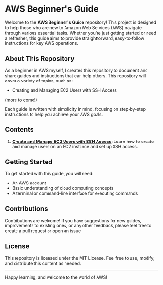 # AWS Beginner's Guide

Welcome to the **AWS Beginner's Guide** repository! This project is designed to help those who are new to Amazon Web Services (AWS) navigate through various essential tasks. Whether you're just getting started or need a refresher, this guide aims to provide straightforward, easy-to-follow instructions for key AWS operations.

## About This Repository

As a beginner in AWS myself, I created this repository to document and share guides and instructions that can help others. This repository will cover a variety of topics, such as:

- Creating and Managing EC2 Users with SSH Access

(more to come!)

Each guide is written with simplicity in mind, focusing on step-by-step instructions to help you achieve your AWS goals.

## Contents

1. **[Create and Manage EC2 Users with SSH Access](https://github.com/LilDarkin/Guides/blob/main/Creating%20and%20Managing%20EC2%20Users%20with%20SSH%20Access.md)**: Learn how to create and manage users on an EC2 instance and set up SSH access.

## Getting Started

To get started with this guide, you will need:
- An AWS account
- Basic understanding of cloud computing concepts
- A terminal or command-line interface for executing commands

## Contributions

Contributions are welcome! If you have suggestions for new guides, improvements to existing ones, or any other feedback, please feel free to create a pull request or open an issue.

## License

This repository is licensed under the MIT License. Feel free to use, modify, and distribute this content as needed.

---

Happy learning, and welcome to the world of AWS!
